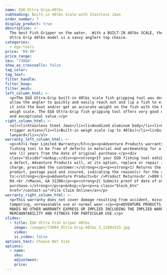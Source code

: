 ```yaml
---
name: EGO Ultra Grip—40lbs
subheading: Built-in 40lbs Scale with Stainless Jaws
order_number: 7
display_product: true
description: >-
  The best Fish Gripper on the water.  With a BUILT-IN 40lbs SCALE, the EGO
  Ultra Grip 40lbs model is a savvy anglers top choice.
categories:
  - ego-tools
price: '69.99'
price_range:
sku: '73004'
show_as_crosssells: false
tag_color:
tag_text:
filter_handle:
filter_hoop:
filter_mesh:
left_column_html: >-
  <p>The EGO Ultra-Grip built-in 40lbs scale fish gripping tool was designed to
  allow the angler to quickly and easily reach out and lip a fish to either lift
  it into the boat and/or get an accurate weight on the fish with the built-in
  weigh scale. The EGO Ultra-Grip fish gripping tool offers very good quality
  and exceptional value.</p>
right_column_html: >-
  <ul><li>Stainless Steel Jaws</li><li>Anodized aluminum body</li><li>Quick
  trigger action</li><li>Built-in weigh scale (up to 40lbs)</li><li>Quick-clip
  lanyard</li></ul>
warranty_left_column_html: >-
  <p><h7>1-Year Limited Warranty</h7></p><p>Adventure Products warrants your EGO
  fishing tool to be free of defects in material and workmanship for a period of
  one (1) years from the date of original purchase.</p><div
  class="divider">&nbsp;</div><p><strong>If your EGO fishing tool exhibits such
  a defect, Adventure Products will, at its option, replace or repair it without
  charge, provided the customer:</strong></p><p><strong>1) Returns the defective
  product, postage paid and insured, indicating the reason(s) for the return
  to:</strong></p><p>Adventure Products<br />Product Returns<br />889 Guy Paine
  Rd.<br />Macon, GA 31206</p><p><strong>2) Submits proof of date of original
  purchase.</strong></p><p>&nbsp;</p><p><a class="block_btn"
  href="/contact-us">File Claim Online</a></p>
warranty_right_column_html: >-
  <p>This warranty does not cover damage resulting from accident, misuse, abuse,
  tampering, unreasonable use or normal wear.</p><p>ADVENTURE PRODUCTS, INC.
  MAKES NO OTHER WARRANTY EXPRESS OR IMPLIED INCLUDING THE IMPLIED WARRANTIES OF
  MERCHANTABILITY AND FITNESS FOR PARTICULAR USE.</p>
slides:
  - title: EGO Ultra Fish Griper 40lbs
    image: /images/73004_Ultra-Grip-40lbs_1_1160x533.jpg
    video:
    is_video: false
options_text: Choose Net Size
options:
  - name:
    sku:
    adjustment:
    price:
---
```

